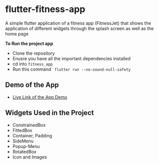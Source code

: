 # flutter-fitness-app
A simple flutter application of a fitness app (FitnessJet) that shows the  application of different widgets through the splash screen as well as the home page

**To Run the project app**
- Clone the repository
- Enusre you have all the important dependencies installed
- cd into `fitness_app`
- Run this command ` flutter run --no-sound-null-safety`

## Demo of the App
- [Live Link of the App Demo](https://drive.google.com/drive/folders/1UjGRFaUMWEjYNxmWkEywHuxfeX4VZWXD?usp=sharing)

## Widgets Used in the Project
- ConstrainedBox
- FittedBox
- Container, Padding
- SideMenu
- Popup-Menu
- RotatedBox
- Icon and Images
